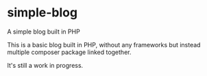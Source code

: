 # simple-blog
A simple blog built in PHP

This is a basic blog built in PHP, without any frameworks but instead multiple composer package linked together.


It's still a work in progress.
